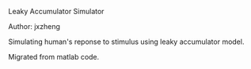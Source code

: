 Leaky Accumulator Simulator

Author: jxzheng

Simulating human's reponse to stimulus using leaky accumulator model.

Migrated from matlab code.